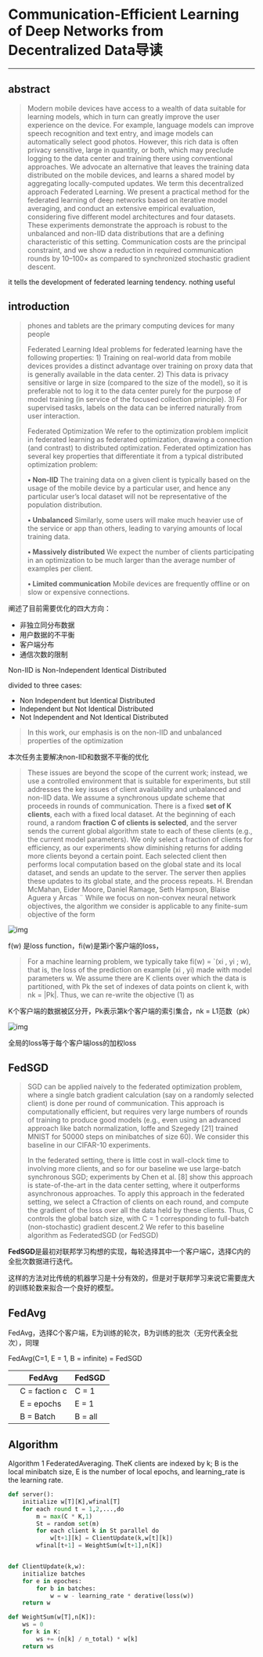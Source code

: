 # Communication-Efficient Learning of Deep Networks from Decentralized Data导读

---

## abstract

> Modern mobile devices have access to a wealth of data suitable for learning models, which in turn can greatly improve the user experience on the device. For example, language models can improve speech recognition and text entry, and image models can automatically select good photos. However, this rich data is often privacy sensitive, large in quantity, or both, which may preclude logging to the data center and training there using conventional approaches. We advocate an alternative that leaves the training data distributed on the mobile devices, and learns a shared model by aggregating locally-computed updates. We term this decentralized approach Federated Learning. We present a practical method for the federated learning of deep networks based on iterative model averaging, and conduct an extensive empirical evaluation, considering five different model architectures and four datasets. These experiments demonstrate the approach is robust to the unbalanced and non-IID data distributions that are a defining characteristic of this setting. Communication costs are the principal constraint, and we show a reduction in required communication rounds by 10–100× as compared to synchronized stochastic gradient descent.

it tells the development of federated learning tendency. nothing useful

## introduction

>  phones and tablets are the primary computing devices for many people 
>
> Federated Learning Ideal problems for federated learning have the following properties: 1) Training on real-world data from mobile devices provides a distinct advantage over training on proxy data that is generally available in the data center. 2) This data is privacy sensitive or large in size (compared to the size of the model), so it is preferable not to log it to the data center purely for the purpose of model training (in service of the focused collection principle). 3) For supervised tasks, labels on the data can be inferred naturally from user interaction.
>
> Federated Optimization We refer to the optimization problem implicit in federated learning as federated optimization, drawing a connection (and contrast) to distributed optimization. Federated optimization has several key properties that differentiate it from a typical distributed optimization problem: 
>
> **• Non-IID** The training data on a given client is typically based on the usage of the mobile device by a particular user, and hence any particular user’s local dataset will not be representative of the population distribution. 
>
> **• Unbalanced** Similarly, some users will make much heavier use of the service or app than others, leading to varying amounts of local training data.
>
> **• Massively distributed** We expect the number of clients participating in an optimization to be much larger than the average number of examples per client.
>
>  **• Limited communication** Mobile devices are frequently offline or on slow or expensive connections.

阐述了目前需要优化的四大方向：

- 非独立同分布数据
- 用户数据的不平衡
- 客户端分布
- 通信次数的限制

Non-IID is Non-Independent Identical Distributed

divided to three cases:

- Non Independent but Identical Distributed
- Independent but Not Identical Distributed
- Not Independent and Not Identical Distributed

> In this work, our emphasis is on the non-IID and unbalanced properties of the optimization

本次任务主要解决non-IID和数据不平衡的优化

> These issues are beyond the scope of the current work; instead, we use a controlled environment that is suitable for experiments, but still addresses the key issues of client availability and unbalanced and non-IID data. We assume a synchronous update scheme that proceeds in rounds of communication. There is a fixed **set of K clients**, each with a fixed local dataset. At the beginning of each round, a random **fraction** **C of clients is selected**, and the server sends the current global algorithm state to each of these clients (e.g., the current model parameters). We only select a fraction of clients for efficiency, as our experiments show diminishing returns for adding more clients beyond a certain point. Each selected client then performs local computation based on the global state and its local dataset, and sends an update to the server. The server then applies these updates to its global state, and the process repeats. H. Brendan McMahan, Eider Moore, Daniel Ramage, Seth Hampson, Blaise Aguera y Arcas ¨ While we focus on non-convex neural network objectives, the algorithm we consider is applicable to any finite-sum objective of the form

![img](file:///C:/Users/gotobcn/AppData/Local/Temp/msohtmlclip1/01/clip_image002.png)

f(w) 是loss  function，fi(w)是第i个客户端的loss，

> For a machine learning problem, we typically take fi(w) = `(xi , yi ; w), that is, the loss of the prediction on example (xi , yi) made with model parameters w. We assume there are K clients over which the data is partitioned, with Pk the set of indexes of data points on client k, with nk = |Pk|. Thus, we can re-write the objective (1) as

K个客户端的数据被区分开，Pk表示第k个客户端的索引集合，nk = L1范数（pk）

![img](file:///C:/Users/gotobcn/AppData/Local/Temp/msohtmlclip1/01/clip_image002.png)

全局的loss等于每个客户端loss的加权loss



## FedSGD

> SGD can be applied naively to the federated optimization problem, where a single batch gradient calculation (say on a randomly selected client) is done per round of communication. This approach is computationally efficient, but requires very large numbers of rounds of training to produce good models (e.g., even using an advanced approach like batch normalization, Ioffe and Szegedy [21] trained MNIST for 50000 steps on minibatches of size 60). We consider this baseline in our CIFAR-10 experiments.
>
> In the federated setting, there is little cost in wall-clock time to involving more clients, and so for our baseline we use large-batch synchronous SGD; experiments by Chen et al. [8] show this approach is state-of-the-art in the data center setting, where it outperforms asynchronous approaches. To apply this approach in the federated setting, we select a Cfraction of clients on each round, and compute the gradient of the loss over all the data held by these clients. Thus, C controls the global batch size, with C = 1 corresponding to full-batch (non-stochastic) gradient descent.2 We refer to this baseline algorithm as FederatedSGD (or FedSGD)

**FedSGD**是最初对联邦学习构想的实现，每轮选择其中一个客户端C，选择C内的全批次数据进行迭代。

这样的方法对比传统的机器学习是十分有效的，但是对于联邦学习来说它需要庞大的训练轮数来拟合一个良好的模型。

## FedAvg

FedAvg，选择C个客户端，E为训练的轮次，B为训练的批次（无穷代表全批次），同理

FedAvg(C=1, E = 1, B = infinite) = FedSGD

|      | FedAvg        | FedSGD  |
| ---- | ------------- | ------- |
|      | C = faction c | C = 1   |
|      | E = epochs    | E = 1   |
|      | B = Batch     | B = all |



## Algorithm

Algorithm 1 FederatedAveraging. TheK clients are
indexed by k; B is the local minibatch size, E is the number
of local epochs, and learning_rate is the learning rate.

```python
def server():    
    initialize w[T][K],wfinal[T]
    for each round t = 1,2,...,do
        m = max(C * K,1)
        St = random set(m)
        for each client k in St parallel do
            w[t+1][k] = ClientUpdate(k,w[t][k])
        wfinal[t+1] = WeightSum(w[t+1],n[K])


def ClientUpdate(k,w):
    initialize batches
    for e in epoches:
        for b in batches:
            w = w - learning_rate * derative(loss(w))
    return w

def WeightSum(w[T],n[K]):
    ws = 0
    for k in K:
        ws += (n[k] / n_total) * w[k]
    return ws
```



